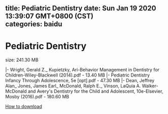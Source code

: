 
title: Pediatric Dentistry
date: Sun Jan 19 2020 13:39:07 GMT+0800 (CST)    
categories: baidu
---

# Pediatric Dentistry
size: 241.30 MB
 
 
|- Wright, Gerald Z._ Kupietzky, Ari-Behavior Management in Dentistry for Children-Wiley-Blackwell (2014).pdf - 13.40 MB
|- Pediatric Dentistry  Infancy Through Adolescence, 5e [opt].pdf - 47.30 MB
|- Dean, Jeffrey Alan_ Jones, James Earl_ McDonald, Ralph E._ Vinson, LaQuia A. Walker-McDonald and Avery's Dentistry for the Child and Adolescent, 10e-Elsevier, Mosby (2016).pdf - 180.60 MB

[How to download](https://bpcam.bemobtrk.com/go/2ceec3aa-1ca2-46d6-b9ff-aaa5c184517c?jno=4854)